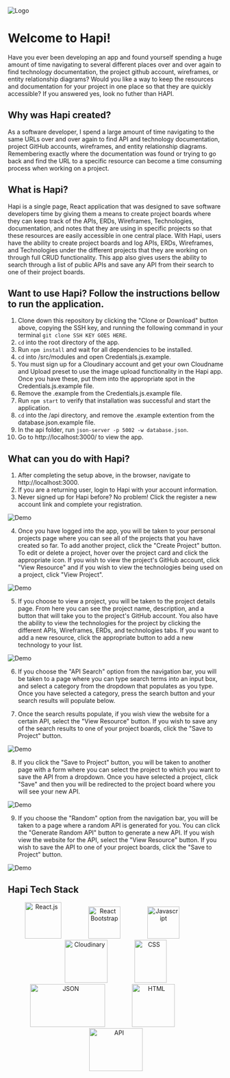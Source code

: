 ![ Logo ](./HapiLogoRobot.png)

# Welcome to Hapi! 
Have you ever been developing an app and found yourself spending a huge amount of time navigating to several different places over and over again to find technology documentation, the project github account, wireframes, or entity relationship diagrams? Would you like a way to keep the resources and documentation for your project in one place so that they are quickly accessible? If you answered yes, look no futher than HAPI.

## Why was Hapi created?
As a software developer, I spend a large amount of time navigating to the same URLs over and over again to find API and technology documentation, project GitHub accounts, wireframes, and entity relationship diagrams. Remembering exactly where the documentation was found or trying to go back and find the URL to a specific resource can become a time consuming process when working on a project. 

## What is Hapi?
Hapi is a single page, React application that was designed to save software developers time by giving them a means to create project boards where they can keep track of the APIs, ERDs, Wireframes, Technologies, documentation, and notes that they are using in specific projects so that these resources are easily accessible in one central place. With Hapi, users have the ability to create project boards and log APIs, ERDs, Wireframes, and Technologies under the different projects that they are working on through full CRUD functionality. This app also gives users the ability to search through a list of public APIs and save any API from their search to one of their project boards.


## Want to use Hapi? Follow the instructions bellow to run the application.

1. Clone down this repository by clicking the "Clone or Download" button above, copying the SSH key, and running the following command in your terminal `git clone SSH KEY GOES HERE`.
1. `cd` into the root directory of the app.
1. Run `npm install` and wait for all dependencies to be installed.
1. `cd` into /src/modules and open Credentials.js.example.
1. You must sign up for a Cloudinary account and get your own Cloudname and Upload preset to use the image upload functionality in the Hapi app. Once you have these, put them into the appropriate spot in the Credentials.js.example file.
1. Remove the .example from the Credentials.js.example file.
1. Run `npm start` to verify that installation was successful and start the application.
1. `cd` into the /api directory, and remove the .example extention from the database.json.example file. 
1. In the api folder, run `json-server -p 5002 -w database.json`.
1. Go to http://localhost:3000/ to view the app. 

## What can you do with Hapi?
1. After completing the setup above, in the browser, navigate to http://localhost:3000.
2. If you are a returning user, login to Hapi with your account information.
3. Never signed up for Hapi before? No problem! Click the register a new account link and complete your registration.

![ Demo ](./readmeimg/HapiLogin.png)

4. Once you have logged into the app, you will be taken to your personal projects page where you can see all of the projects that you have created so far. To add another project, click the "Create Project" button. To edit or delete a project, hover over the project card and click the appropriate icon. If you wish to view the project's GitHub account, click "View Resource" and if you wish to view the technologies being used on a project, click "View Project". 

![ Demo ](./readmeimg/hapiProjects.png)

5. If you choose to view a project, you will be taken to the project details page. From here you can see the project name, description, and a button that will take you to the project's GitHub account. You also have the ability to view the technologies for the project by clicking the different APIs, Wireframes, ERDs, and technologies tabs. If you want to add a new resource, click the appropriate button to add a new technology to your list. 

![ Demo ](./readmeimg/hapi.jpg)

6. If you choose the "API Search" option from the navigation bar, you will be taken to a page where you can type search terms into an input box, and select a category from the dropdown that populates as you type. Once you have selected a category, press the search button and your search results will populate below. 

7. Once the search results populate, if you wish view the website for a certain API, select the "View Resource" button. If you wish to save any of the search results to one of your project boards, click the "Save to Project" button. 

![ Demo ](./readmeimg/HapiAPISearch.png)

8. If you click the "Save to Project" button, you will be taken to another page with a form where you can select the project to which you want to save the API from a dropdown. Once you have selected a project, click "Save" and then you will be redirected to the project board where you will see your new API. 

![ Demo ](./readmeimg/HapiForm.png)

9. If you choose the "Random" option from the navigation bar, you will be taken to a page where a random API is generated for you. You can click the "Generate Random API" button to generate a new API. If you wish view the website for the API, select the "View Resource" button. If you wish to save the API to one of your project boards, click the "Save to Project" button. 

![ Demo ](./readmeimg/HAPIRandom.png)

## Hapi Tech Stack


<div align="center"><img src="./readmeimg/react.png" alt="React.js" width="85" height="85" />&nbsp&nbsp&nbsp&nbsp&nbsp&nbsp&nbsp&nbsp&nbsp&nbsp&nbsp&nbsp&nbsp&nbsp&nbsp&nbsp<img src="./readmeimg/reactBootstrap.svg" alt="React Bootstrap" width="75" height="75" />&nbsp&nbsp&nbsp&nbsp&nbsp&nbsp&nbsp&nbsp&nbsp&nbsp&nbsp&nbsp&nbsp&nbsp&nbsp&nbsp<img src="./readmeimg/javascriptyellow.png" alt="Javascript" width="75" height="75" />&nbsp&nbsp&nbsp&nbsp&nbsp&nbsp&nbsp&nbsp&nbsp&nbsp&nbsp&nbsp&nbsp&nbsp&nbsp&nbsp<img src="./readmeimg/cloudinary.png" alt="Cloudinary" width="100" height="100" />&nbsp&nbsp&nbsp&nbsp&nbsp&nbsp&nbsp&nbsp&nbsp&nbsp&nbsp&nbsp&nbsp&nbsp&nbsp&nbsp<img src="./readmeimg/css3.png" alt="CSS" width="75" height="100" /></div>


<div align="center"><img src="./readmeimg/json.png" alt="JSON" width="175" height="100" />&nbsp&nbsp&nbsp&nbsp&nbsp&nbsp&nbsp&nbsp&nbsp&nbsp&nbsp&nbsp&nbsp&nbsp&nbsp&nbsp<img src="./readmeimg/html.png" alt="HTML" width="100" height="100" />&nbsp&nbsp&nbsp&nbsp&nbsp&nbsp&nbsp&nbsp&nbsp&nbsp&nbsp&nbsp&nbsp&nbsp&nbsp&nbsp<img src="./readmeimg/api.png" alt="API" width="125" height="100" /></div>



